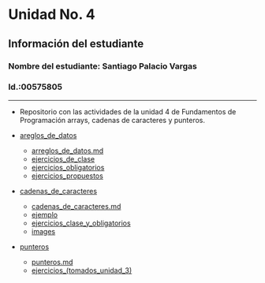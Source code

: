 # Unidad No. 4

## Información del estudiante  
### Nombre del estudiante: Santiago Palacio Vargas

### Id.:00575805
---
- Repositorio con las actividades de la unidad 4 de Fundamentos de Programación arrays, cadenas de caracteres y punteros.


- [areglos_de_datos](./arreglos_de_datos/)
    - [arreglos_de_datos.md](./arreglos_de_datos/arregos_de_datos.md)
    - [ejercicios_de_clase](./arreglos_de_datos/ejercicios%20clase/)
    - [ejercicios_obligatorios](./arreglos_de_datos/ejercicios_obligatorios/)
    - [ejercicios_propuestos](./arreglos_de_datos/ejercicios_propuestos/)
    

- [cadenas_de_caracteres](./cadenas_de_caracteres/)
    - [cadenas_de_caracteres.md](./cadenas_de_caracteres/cadenas_de_caracteres.md)
    - [ejemplo](./cadenas_de_caracteres/ejemplo/)
    - [ejercicios_clase_y_obligatorios](./cadenas_de_caracteres/ejercicios_clase_y_obligatorios/)
    - [images](./cadenas_de_caracteres/images/)

- [punteros](./punteros/)
    - [punteros.md](./punteros/punteros.md)
    - [ejercicios_(tomados_unidad_3)](./punteros/ejercicios_(tomados_unidad_3)/)
   